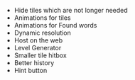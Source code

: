 - Hide tiles which are not longer needed
- Animations for tiles
- Animations for Found words
- Dynamic resolution
- Host on the web
- Level Generator
- Smaller tile hitbox
- Better history
- Hint button